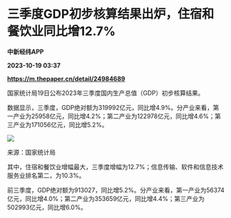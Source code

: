 # 三季度GDP初步核算结果出炉，住宿和餐饮业同比增12.7%
**中新经纬APP**

**2023-10-19 03:37**

**https://m.thepaper.cn/detail/24984689**

国家统计局19日公布2023年三季度国内生产总值（GDP）初步核算结果。

数据显示，三季度，GDP绝对额为319992亿元，同比增4.9%。分产业来看，第一产业为25958亿元，同比增4.2%；第二产业为122978亿元，同比增4.6%；第三产业为171056亿元，同比增5.2%。

![](https://imagecloud.thepaper.cn/thepaper/image/274/728/852.jpg)

来源：国家统计局

其中，住宿和餐饮业增幅最大，三季度增幅为12.7%；信息传输、软件和信息技术服务业排名第二，为10.3%。

前三季度，GDP绝对额为913027，同比增5.2%。分产业来看，第一产业为56374亿元，同比增4.0%；第二产业为353659亿元，同比增4.4%；第三产业为502993亿元，同比增6.0%。